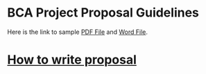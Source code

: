# BCA Project Proposal Guidelines


Here is the link to sample [PDF File](./bca-project-guide/trading-system-proposal.pdf) and [Word File](./bca-project-guide/trading-system-proposal.docx).



# [How to write proposal](./bca-project-guide/proposal-guide)






